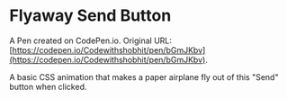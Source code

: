 # Flyaway Send Button

A Pen created on CodePen.io. Original URL: [https://codepen.io/Codewithshobhit/pen/bGmJKbv](https://codepen.io/Codewithshobhit/pen/bGmJKbv).

A basic CSS animation that makes a paper airplane fly out of this "Send" button when clicked.